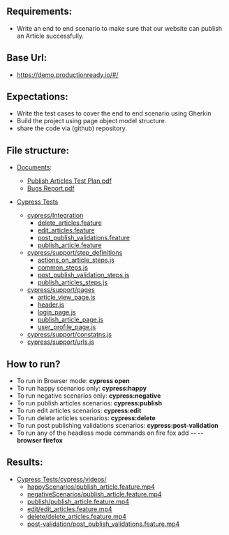 ## Requirements:
- Write an end to end scenario to make sure that our website can publish an Article successfully.

## Base Url:
- https://demo.productionready.io/#/

## Expectations:
- Write the test cases to cover the end to end scenario using Gherkin
- Build the project using page object model structure.
- share the code via (github) repository.


## File structure:
- [Documents](https://github.com/majsl243/foothill-demo/tree/master/Documents):
    - [Publish Articles Test Plan.pdf](https://github.com/majsl243/foothill-demo/blob/master/Documents/Publish%20Articles%20Test%20Plan.pdf)
    - [Bugs Report.pdf](https://github.com/majsl243/foothill-demo/blob/master/Documents/Bugs%20report.pdf)

- [Cypress Tests](https://github.com/majsl243/foothill-demo/tree/master/Cypress%20Tests)
    - [cypress/Integration](https://github.com/majsl243/foothill-demo/tree/master/Cypress%20Tests/cypress/integration)
        - [delete_articles.feature](https://github.com/majsl243/foothill-demo/blob/master/Cypress%20Tests/cypress/integration/delete_articles.feature)
        - [edit_articles.feature](https://github.com/majsl243/foothill-demo/blob/master/Cypress%20Tests/cypress/integration/edit_articles.feature)
        - [post_publish_validations.feature](https://github.com/majsl243/foothill-demo/blob/master/Cypress%20Tests/cypress/integration/post_publish_validations.feature)
        - [publish_article.feature](https://github.com/majsl243/foothill-demo/blob/master/Cypress%20Tests/cypress/integration/publish_article.feature)
    - [cypress/support/step_definitions](https://github.com/majsl243/foothill-demo/tree/master/Cypress%20Tests/cypress/support/step_definitions)
        - [actions_on_article_steps.js](https://github.com/majsl243/foothill-demo/blob/master/Cypress%20Tests/cypress/support/step_definitions/actions_on_article_steps.js)
        - [common_steps.js](https://github.com/majsl243/foothill-demo/blob/master/Cypress%20Tests/cypress/support/step_definitions/common_steps.js)
        - [post_publish_validation_steps.js](https://github.com/majsl243/foothill-demo/blob/master/Cypress%20Tests/cypress/support/step_definitions/post_publish_validation_steps.js)
        - [publish_articles_steps.js](https://github.com/majsl243/foothill-demo/blob/master/Cypress%20Tests/cypress/support/step_definitions/publish_articles_steps.js)
    - [cypress/support/pages](https://github.com/majsl243/foothill-demo/tree/master/Cypress%20Tests/cypress/support/pages)
        - [article_view_page.js](https://github.com/majsl243/foothill-demo/blob/master/Cypress%20Tests/cypress/support/pages/article_view_page.js) 
        - [header.js](https://github.com/majsl243/foothill-demo/blob/master/Cypress%20Tests/cypress/support/pages/header.js)
        - [login_page.js](https://github.com/majsl243/foothill-demo/blob/master/Cypress%20Tests/cypress/support/pages/login_page.js)
        - [publish_article_page.js](https://github.com/majsl243/foothill-demo/blob/master/Cypress%20Tests/cypress/support/pages/publish_article_page.js)
        - [user_profile_page.js](https://github.com/majsl243/foothill-demo/blob/master/Cypress%20Tests/cypress/support/pages/user_profile_page.js)
    - [cypress/support/constatns.js](https://github.com/majsl243/foothill-demo/blob/master/Cypress%20Tests/cypress/support/constants.js)
    - [cypress/support/urls.js](https://github.com/majsl243/foothill-demo/blob/master/Cypress%20Tests/cypress/support/urls.js)

## How to run?
- To run in Browser mode: **cypress open**
- To run happy scenarios only: **cypress:happy**
- To run negative scenarios only: **cypress:negative**
- To run publish articles scenarios: **cypress:publish**
- To run edit articles scenarios: **cypress:edit**
- To run delete articles scenarios: **cypress:delete**
- To run post publishing validations scenarios: **cypress:post-validation**
- To run any of the headless mode commands on fire fox add **-- --browser firefox**

## Results:
- [Cypress Tests/cypress/videos/]()
    - [happyScenarios/publish_article.feature.mp4](https://github.com/majsl243/foothill-demo/blob/master/Cypress%20Tests/cypress/videos/happyScenarios/publish_article.feature.mp4)
    - [negativeScenarios/publish_article.feature.mp4](https://github.com/majsl243/foothill-demo/blob/master/Cypress%20Tests/cypress/videos/negativeScenarios/publish_article.feature.mp4)
    - [publish/publish_article.feature.mp4](https://github.com/majsl243/foothill-demo/blob/master/Cypress%20Tests/cypress/videos/publish/publish_article.feature.mp4)
    - [edit/edit_articles.feature.mp4](https://github.com/majsl243/foothill-demo/blob/master/Cypress%20Tests/cypress/videos/edit/edit_articles.feature.mp4)
    - [delete/delete_articles.feature.mp4](https://github.com/majsl243/foothill-demo/blob/master/Cypress%20Tests/cypress/videos/delete/delete_articles.feature.mp4)
    - [post-validation/post_publish_validations.feature.mp4](https://github.com/majsl243/foothill-demo/blob/master/Cypress%20Tests/cypress/videos/post-validation/post_publish_validations.feature.mp4)
